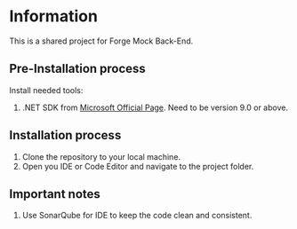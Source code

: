 # Information

This is a shared project for Forge Mock Back-End.

## Pre-Installation process

Install needed tools:

1. .NET SDK from [Microsoft Official Page](https://dotnet.microsoft.com/en-us/download/dotnet/9.0). Need to be version
   9.0 or above.

## Installation process

1. Clone the repository to your local machine.
2. Open you IDE or Code Editor and navigate to the project folder.

## Important notes

1. Use SonarQube for IDE to keep the code clean and consistent.
